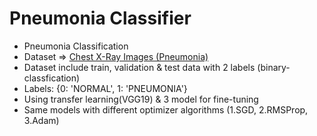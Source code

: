 # Pneumonia Classifier
- Pneumonia Classification
- Dataset => [Chest X-Ray Images (Pneumonia)](https://www.kaggle.com/datasets/paultimothymooney/chest-xray-pneumonia)
- Dataset include train, validation & test data with 2 labels (binary-classfication)
- Labels: {0: 'NORMAL', 1: 'PNEUMONIA'}
- Using transfer learning(VGG19) &amp; 3 model for fine-tuning
- Same models with different optimizer algorithms (1.SGD, 2.RMSProp, 3.Adam)
